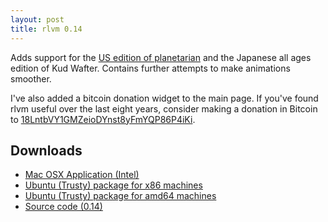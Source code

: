 ```yaml
---
layout: post
title: rlvm 0.14
---
```


Adds support for the [US edition of planetarian](http://store.steampowered.com/app/316720/) and the Japanese all ages edition of Kud Wafter. Contains further attempts to make animations smoother.

<div class="downloadinfo">

<p>I've also added a bitcoin donation widget to the main page. If you've found rlvm useful over the last eight years, consider making a donation in Bitcoin to <a href="https://blockchain.info/address/18LntbVY1GMZeioDYnst8yFmYQP86P4iKi">18LntbVY1GMZeioDYnst8yFmYQP86P4iKi</a>.</p>

<h2>Downloads</h2>
<ul>
  <li class="macicon">
    <a href="https://github.com/eglaysher/rlvm/releases/download/release-0.14/rlvm_0.14.dmg"
       onClick="_gaq.push(['_trackEvent', 'Download', 'rlvm_0.14.dmg']);">
      Mac OSX Application (Intel)
    </a>
  </li>
  <li class="ubuntuicon">
    <a href="https://github.com/eglaysher/rlvm/releases/download/release-0.14/rlvm_0.14_i386.deb"
     onClick="_gaq.push(['_trackEvent', 'Download', 'rlvm_0.14.1_i386.deb']);">
      Ubuntu (Trusty) package for x86 machines
    </a>
  </li>
  <li class="ubuntuicon">
    <a href="https://github.com/eglaysher/rlvm/releases/download/release-0.14/rlvm_0.14_amd64.deb"
     onClick="_gaq.push(['_trackEvent', 'Download', 'rlvm_0.14.1_amd64.deb']);">
      Ubuntu (Trusty) package for amd64 machines
    </a>
  </li>
  <li class="sourceicon">
    <a href="http://github.com/eglaysher/rlvm/tarball/release-0.14"
       onClick="_gaq.push(['_trackEvent', 'Download', 'source-0.14']);">
      Source code (0.14)
    </a>
  </li>
</ul>
</div>
